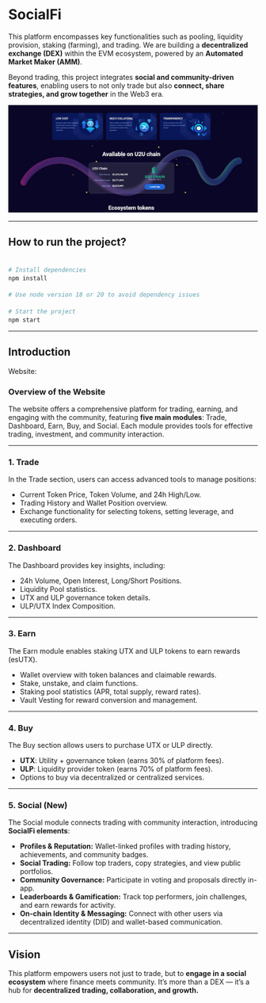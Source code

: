 # SocialFi

This platform encompasses key functionalities such as pooling, liquidity provision, staking (farming), and trading. We are building a **decentralized exchange (DEX)** within the EVM ecosystem, powered by an **Automated Market Maker (AMM)**.

Beyond trading, this project integrates **social and community-driven features**, enabling users to not only trade but also **connect, share strategies, and grow together** in the Web3 era.

![alt text](public/ultrax2.png)

---

## How to run the project?

```bash

# Install dependencies
npm install

# Use node version 18 or 20 to avoid dependency issues

# Start the project
npm start
```

---

## Introduction

Website:

### Overview of the Website

The website offers a comprehensive platform for trading, earning, and engaging with the community, featuring **five main modules**: Trade, Dashboard, Earn, Buy, and Social. Each module provides tools for effective trading, investment, and community interaction.

---

### 1. Trade

In the Trade section, users can access advanced tools to manage positions:

* Current Token Price, Token Volume, and 24h High/Low.
* Trading History and Wallet Position overview.
* Exchange functionality for selecting tokens, setting leverage, and executing orders.

---

### 2. Dashboard

The Dashboard provides key insights, including:

* 24h Volume, Open Interest, Long/Short Positions.
* Liquidity Pool statistics.
* UTX and ULP governance token details.
* ULP/UTX Index Composition.

---

### 3. Earn

The Earn module enables staking UTX and ULP tokens to earn rewards (esUTX).

* Wallet overview with token balances and claimable rewards.
* Stake, unstake, and claim functions.
* Staking pool statistics (APR, total supply, reward rates).
* Vault Vesting for reward conversion and management.

---

### 4. Buy

The Buy section allows users to purchase UTX or ULP directly.

* **UTX**: Utility + governance token (earns 30% of platform fees).
* **ULP**: Liquidity provider token (earns 70% of platform fees).
* Options to buy via decentralized or centralized services.

---

### 5. Social (New)

The Social module connects trading with community interaction, introducing **SocialFi elements**:

* **Profiles & Reputation:** Wallet-linked profiles with trading history, achievements, and community badges.
* **Social Trading:** Follow top traders, copy strategies, and view public portfolios.
* **Community Governance:** Participate in voting and proposals directly in-app.
* **Leaderboards & Gamification:** Track top performers, join challenges, and earn rewards for activity.
* **On-chain Identity & Messaging:** Connect with other users via decentralized identity (DID) and wallet-based communication.

---

## Vision

This platform empowers users not just to trade, but to **engage in a social ecosystem** where finance meets community. It’s more than a DEX — it’s a hub for **decentralized trading, collaboration, and growth.**